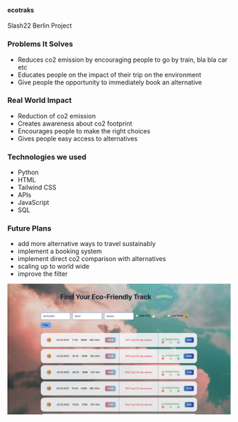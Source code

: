 #### ecotraks
Slash22 Berlin Project

### Problems It Solves
- Reduces co2 emission by encouraging people to go by train, bla bla car etc
-  Educates people on the impact of their trip on the environment
- Give people the opportunity to immediately book an alternative
### Real World Impact
- Reduction of co2 emission
- Creates awareness about co2 footprint
- Encourages people to make the right choices
- Gives people easy access to alternatives
### Technologies we used
- Python
- HTML
- Tailwind CSS
- APIs
- JavaScript
- SQL
### Future Plans
- add more alternative ways to travel sustainably
- implement a booking system
- implement direct co2 comparison with alternatives
- scaling up to world wide
- improve the filter

![Initial Image](imgs/pic_start.png)
<!-- ![This is an image](https://myoctocat.com/assets/images/base-octocat.svg) -->